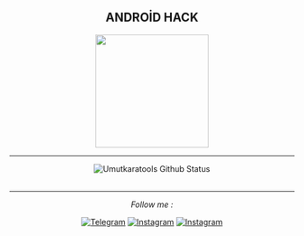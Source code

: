 <div align="center">
<h2> ANDROİD HACK </h2>
</div>

<div align="center" width="50">

<img src="https://raw.githubusercontent.com/Umutkara-tools/Umutkaratools/master/icon.png" alt="" width="200"/>
<br>
<hr>
</div>


<div align="center">

<img align="center" src="https://github-readme-stats.vercel.app/api?username=umutkara-tools&include_all_commits=true&count_private=true&show_icons=true&line_height=20&title_color=7A7ADB&icon_color=2234AE&text_color=D3D3D3&bg_color=0,000000,130F40" alt="Umutkaratools Github Status">

</br>
</br>

---

<i>Follow me :</i><br>

<a href="https://www.t.me/umutkaratools" target="_blank"><img src="https://img.shields.io/badge/Telegram-%231877F2.svg?&style=flat-square&logo=telegram&logoColor=white" alt="Telegram"></a>
<a href="https://www.instagram.com/umutkaratools" target="_blank"><img src="https://img.shields.io/badge/Instagram-%23E4405F.svg?&style=flat-square&logo=instagram&logoColor=white" alt="Instagram"></a>
<a href="https://youtube.com/channel/UCE3QvczZXklHSAaRFwDLP5g" target="_blank"><img src="https://img.shields.io/badge/Youtube-%23E4405F.svg?&style=flat-square&logo=youtube&logoColor=white" alt="Instagram"></a>


</div>
